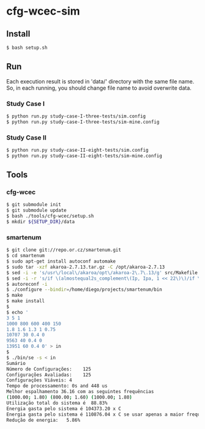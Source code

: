 cfg-wcec-sim
============

## Install

```bash
$ bash setup.sh
```

## Run

Each execution result is stored in 'data/' directory with the same file name.
So, in each running, you should change file name to avoid overwrite data.

### Study Case I

```bash
$ python run.py study-case-I-three-tests/sim.config
$ python run.py study-case-I-three-tests/sim-mine.config
```

### Study Case II

```bash
$ python run.py study-case-II-eight-tests/sim.config
$ python run.py study-case-II-eight-tests/sim-mine.config
```

## Tools

### cfg-wcec

```bash
$ git submodule init
$ git submodule update
$ bash ./tools/cfg-wcec/setup.sh
$ mkdir ${SETUP_DIR}/data
```

### smartenum

```bash
$ git clone git://repo.or.cz/smartenum.git
$ cd smartenum
$ sudo apt-get install autoconf automake
$ sudo tar -xzf akaroa-2.7.13.tar.gz -C /opt/akaroa-2.7.13
$ sed -i -e 's/usr\/local\/akaroa/opt\/akaroa-2\.7\.13/g' src/Makefile.am
$ sed -i -r 's/if \(almostequal2s_complement\(Ip, Ipa, 1 << 22\)\)/if \(Ip <= Ipa \&\& Ip >= Ipa\)/g' src/analysis.c
$ autoreconf -i
$ ./configure --bindir=/home/diego/projects/smartenum/bin
$ make
$ make install
$
$ echo '
3 5 1
1000 800 600 400 150
1.8 1.6 1.3 1 0.75
10707 30 0.4 0
9563 40 0.4 0
13951 60 0.4 0' > in
$
$ ./bin/se -s < in
Sumário
Número de Configurações:    125
Configurações Avaliadas:    125
Configurações Viáveis: 4
Tempo de processamento: 0s and 448 us
Melhor espalhamento 36.16 com as seguintes frequências
(1000.00; 1.80) (800.00; 1.60) (1000.00; 1.80)
Utilização total do sistema é  88.83%
Energia gasta pelo sistema é 104373.20 x C
Energia gasta pelo sistema é 110876.04 x C se usar apenas a maior frequência
Redução de energia:   5.86%
```

